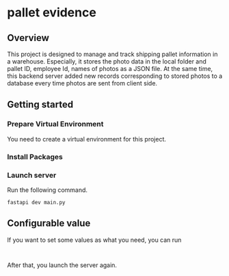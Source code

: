 # pallet evidence


## Overview
This project is designed to manage and track shipping pallet information in a warehouse. Especially, it stores the photo data in the local folder and pallet ID, employee Id, names of photos as a JSON file. At the same time, this backend server added new records corresponding to stored photos to a database every time photos are sent from client side.


## Getting started
### Prepare Virtual Environment
You need to create a virtual environment for this project. 


### Install Packages


### Launch server

Run the following command.
```
fastapi dev main.py
```


## Configurable value
If you want to set some values as what you need, you can run 
```


``` 
After that, you launch the server again.



